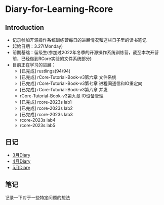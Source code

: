 # Diary-for-Learning-Rcore
  
## Introduction
+ 记录参加开源操作系统训练营每日的进展情况和这些日子里的读书笔记
+ 起始日期：3.27(Monday)
+ 前期基础：留级生(参加过2022年冬季的开源操作系统训练营，截至本次开营前，已经做到RCore实验的文件系统部分)
+ 目前正在学习的进展：
  + [已完成] rustlings(94/94) 
  + [已完成] rCore-Tutorial-Book-v3第六章 文件系统
  + [已完成] rCore-Tutorial-Book-v3第七章 进程间通信和IO重定向
  + [已完成] rCore-Tutorial-Book-v3第八章 并发
  + rCore-Tutorial-Book-v3第九章 IO设备管理
  + [已完成] rcore-2023s lab1
  + [已完成] rcore-2023s lab2
  + [已完成] rcore-2023s lab3
  + rcore-2023s lab4
  + rcore-2023s lab5

## 日记
+ [3月Diary](/Diary/March/diary.md)
+ [4月Diary](/Diary/April/diary.md)
+ [5月Diary](/Diary/May/diary.md)

## 笔记
记录一下对于一些特定问题的想法

